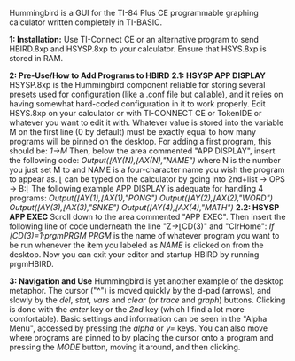 Hummingbird is a GUI for the TI-84 Plus CE programmable graphing calculator written completely in TI-BASIC.

**1: Installation:**
Use TI-Connect CE or an alternative program to send HBIRD.8xp and HSYSP.8xp to your calculator. Ensure that HSYS.8xp is stored in RAM.

**2: Pre-Use/How to Add Programs to HBIRD**
**2.1: HSYSP APP DISPLAY**
  HSYSP.8xp is the Hummingbird component reliable for storing several presets used for configuration (like a .conf file but callable), and it relies on having somewhat hard-coded configuration in it to work properly.
Edit HSYS.8xp on your calculator or with TI-CONNECT CE or TokenIDE or whatever you want to edit it with. Whatever value is stored into the variable M on the first line (0 by default) must be exactly equal to
how many programs will be pinned on the desktop. For adding a first program, this should be:
_1→M_
  Then, below the area commented "APP DISPLAY", insert the following code:
_Output(⌊AY(_N_),⌊AX(_N_),"_NAME_")_
  where N is the number you just set M to and NAME is a four-character name you wish the program to appear as. ⌊ can be typed on the calculator by going into 2nd+list -> OPS -> B:⌊ The following example APP DISPLAY is adequate for
handling 4 programs:
_Output(⌊AY(1),⌊AX(1),"PONG")
Output(⌊AY(2),⌊AX(2),"WORD")
Output(⌊AY(3),⌊AX(3),"SNKE")
Output(⌊AY(4),⌊AX(4),"MATH")_
**2.2: HSYSP APP EXEC**
  Scroll down to the area commented "APP EXEC". Then insert the following line of code underneath the line "Z→⌊CD(3)" and "ClrHome":
_If ⌊CD(3)=1:prgmPRGM_
  _PRGM_ is the name of whatever program you want to be run whenever the item you labeled as _NAME_ is clicked on from the desktop.
Now you can exit your editor and startup HBIRD by running prgmHBIRD.

**3: Navigation and Use**
  Hummingbird is yet another example of the desktop metaphor. The cursor ("^\") is moved quickly by the d-pad (arrows), and slowly by the _del_, _stat_, _vars_ and _clear_ (or _trace_ and _graph_) buttons. Clicking is done with the
_enter_ key or the _2nd_ key (which I find a lot more comfortable). Basic settings and information can be seen in the "Alpha Menu", accessed by pressing the _alpha_ or _y=_ keys. You can also move where programs are pinned to by
placing the cursor onto a program and pressing the _MODE_ button, moving it around, and then clicking.
